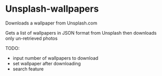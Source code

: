 # Unsplash-wallpapers

Downloads a wallpaper from Unsplash.com

Gets a list of wallpapers in JSON format from Unsplash
then downloads only un-retrieved photos

TODO:
* input number of wallpapers to download
* set wallpaper after downloading
* search feature
